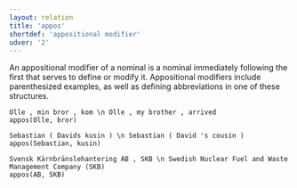 ```yaml
---
layout: relation
title: 'appos'
shortdef: 'appositional modifier'
udver: '2'
---
```


An appositional modifier of a nominal is a nominal immediately following the first that serves to define or modify it. Appositional modifiers include parenthesized examples, as well as defining abbreviations in one of these structures. 

~~~ sdparse
Olle , min bror , kom \n Olle , my brother , arrived
appos(Olle, bror)
~~~

~~~ sdparse
Sebastian ( Davids kusin ) \n Sebastian ( David 's cousin )
appos(Sebastian, kusin)
~~~

~~~ sdparse
Svensk Kärnbränslehantering AB , SKB \n Swedish Nuclear Fuel and Waste Management Company (SKB)
appos(AB, SKB)
~~~
<!-- Interlanguage links updated Po 6. listopadu 2023, 21:42:27 CET -->
